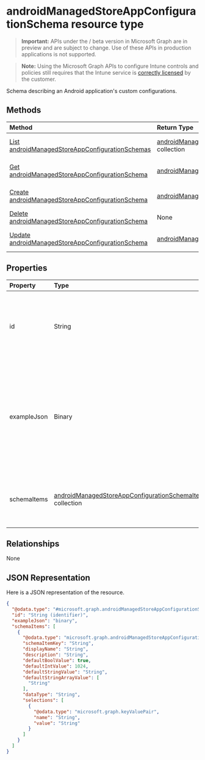 ﻿# androidManagedStoreAppConfigurationSchema resource type

> **Important:** APIs under the / beta version in Microsoft Graph are in preview and are subject to change. Use of these APIs in production applications is not supported.

> **Note:** Using the Microsoft Graph APIs to configure Intune controls and policies still requires that the Intune service is [correctly licensed](https://go.microsoft.com/fwlink/?linkid=839381) by the customer.

Schema describing an Android application's custom configurations.
## Methods
|Method|Return Type|Description|
|:---|:---|:---|
|[List androidManagedStoreAppConfigurationSchemas](../api/intune_androidforwork_androidmanagedstoreappconfigurationschema_list.md)|[androidManagedStoreAppConfigurationSchema](../resources/intune_androidforwork_androidmanagedstoreappconfigurationschema.md) collection|List properties and relationships of the [androidManagedStoreAppConfigurationSchema](../resources/intune_androidforwork_androidmanagedstoreappconfigurationschema.md) objects.|
|[Get androidManagedStoreAppConfigurationSchema](../api/intune_androidforwork_androidmanagedstoreappconfigurationschema_get.md)|[androidManagedStoreAppConfigurationSchema](../resources/intune_androidforwork_androidmanagedstoreappconfigurationschema.md)|Read properties and relationships of the [androidManagedStoreAppConfigurationSchema](../resources/intune_androidforwork_androidmanagedstoreappconfigurationschema.md) object.|
|[Create androidManagedStoreAppConfigurationSchema](../api/intune_androidforwork_androidmanagedstoreappconfigurationschema_create.md)|[androidManagedStoreAppConfigurationSchema](../resources/intune_androidforwork_androidmanagedstoreappconfigurationschema.md)|Create a new [androidManagedStoreAppConfigurationSchema](../resources/intune_androidforwork_androidmanagedstoreappconfigurationschema.md) object.|
|[Delete androidManagedStoreAppConfigurationSchema](../api/intune_androidforwork_androidmanagedstoreappconfigurationschema_delete.md)|None|Deletes a [androidManagedStoreAppConfigurationSchema](../resources/intune_androidforwork_androidmanagedstoreappconfigurationschema.md).|
|[Update androidManagedStoreAppConfigurationSchema](../api/intune_androidforwork_androidmanagedstoreappconfigurationschema_update.md)|[androidManagedStoreAppConfigurationSchema](../resources/intune_androidforwork_androidmanagedstoreappconfigurationschema.md)|Update the properties of a [androidManagedStoreAppConfigurationSchema](../resources/intune_androidforwork_androidmanagedstoreappconfigurationschema.md) object.|

## Properties
|Property|Type|Description|
|:---|:---|:---|
|id|String|Key of the entity the Android package name for the application the schema corresponds to|
|exampleJson|Binary|UTF8 encoded byte array containing example JSON string conforming to this schema that demonstrates how to set the configuration for this app|
|schemaItems|[androidManagedStoreAppConfigurationSchemaItem](../resources/intune_androidforwork_androidmanagedstoreappconfigurationschemaitem.md) collection|Collection of items each representing a named configuration option in the schema|

## Relationships
None
## JSON Representation
Here is a JSON representation of the resource.
<!-- {
  "blockType": "resource",
  "keyProperty": "id",
  "@odata.type": "microsoft.graph.androidManagedStoreAppConfigurationSchema"
}
-->
``` json
{
  "@odata.type": "#microsoft.graph.androidManagedStoreAppConfigurationSchema",
  "id": "String (identifier)",
  "exampleJson": "binary",
  "schemaItems": [
    {
      "@odata.type": "microsoft.graph.androidManagedStoreAppConfigurationSchemaItem",
      "schemaItemKey": "String",
      "displayName": "String",
      "description": "String",
      "defaultBoolValue": true,
      "defaultIntValue": 1024,
      "defaultStringValue": "String",
      "defaultStringArrayValue": [
        "String"
      ],
      "dataType": "String",
      "selections": [
        {
          "@odata.type": "microsoft.graph.keyValuePair",
          "name": "String",
          "value": "String"
        }
      ]
    }
  ]
}
```





